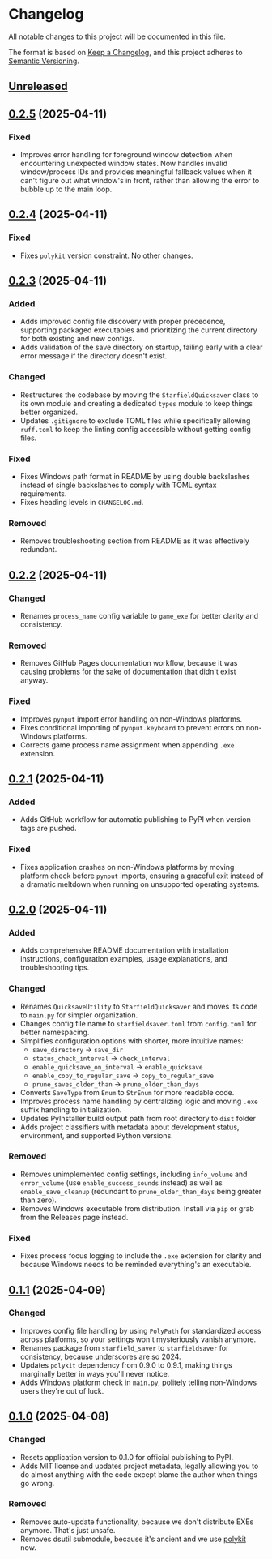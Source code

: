 # Changelog

All notable changes to this project will be documented in this file.

The format is based on [Keep a Changelog], and this project adheres to [Semantic Versioning].

## [Unreleased]

## [0.2.5] (2025-04-11)

### Fixed

- Improves error handling for foreground window detection when encountering unexpected window states. Now handles invalid window/process IDs and provides meaningful fallback values when it can't figure out what window's in front, rather than allowing the error to bubble up to the main loop.

## [0.2.4] (2025-04-11)

### Fixed

- Fixes `polykit` version constraint. No other changes.

## [0.2.3] (2025-04-11)

### Added

- Adds improved config file discovery with proper precedence, supporting packaged executables and prioritizing the current directory for both existing and new configs.
- Adds validation of the save directory on startup, failing early with a clear error message if the directory doesn't exist.

### Changed

- Restructures the codebase by moving the `StarfieldQuicksaver` class to its own module and creating a dedicated `types` module to keep things better organized.
- Updates `.gitignore` to exclude TOML files while specifically allowing `ruff.toml` to keep the linting config accessible without getting config files.

### Fixed

- Fixes Windows path format in README by using double backslashes instead of single backslashes to comply with TOML syntax requirements.
- Fixes heading levels in `CHANGELOG.md`.

### Removed

- Removes troubleshooting section from README as it was effectively redundant.

## [0.2.2] (2025-04-11)

### Changed

- Renames `process_name` config variable to `game_exe` for better clarity and consistency.

### Removed

- Removes GitHub Pages documentation workflow, because it was causing problems for the sake of documentation that didn't exist anyway.

### Fixed

- Improves `pynput` import error handling on non-Windows platforms.
- Fixes conditional importing of `pynput.keyboard` to prevent errors on non-Windows platforms.
- Corrects game process name assignment when appending `.exe` extension.

## [0.2.1] (2025-04-11)

### Added

- Adds GitHub workflow for automatic publishing to PyPI when version tags are pushed.

### Fixed

- Fixes application crashes on non-Windows platforms by moving platform check before `pynput` imports, ensuring a graceful exit instead of a dramatic meltdown when running on unsupported operating systems.

## [0.2.0] (2025-04-11)

### Added

- Adds comprehensive README documentation with installation instructions, configuration examples, usage explanations, and troubleshooting tips.

### Changed

- Renames `QuicksaveUtility` to `StarfieldQuicksaver` and moves its code to `main.py` for simpler organization.
- Changes config file name to `starfieldsaver.toml` from `config.toml` for better namespacing.
- Simplifies configuration options with shorter, more intuitive names:
  - `save_directory` → `save_dir`
  - `status_check_interval` → `check_interval`
  - `enable_quicksave_on_interval` → `enable_quicksave`
  - `enable_copy_to_regular_save` → `copy_to_regular_save`
  - `prune_saves_older_than` → `prune_older_than_days`
- Converts `SaveType` from `Enum` to `StrEnum` for more readable code.
- Improves process name handling by centralizing logic and moving `.exe` suffix handling to initialization.
- Updates PyInstaller build output path from root directory to `dist` folder
- Adds project classifiers with metadata about development status, environment, and supported Python versions.

### Removed

- Removes unimplemented config settings, including `info_volume` and `error_volume` (use `enable_success_sounds` instead) as well as `enable_save_cleanup` (redundant to `prune_older_than_days` being greater than zero).
- Removes Windows executable from distribution. Install via `pip` or grab from the Releases page instead.

### Fixed

- Fixes process focus logging to include the `.exe` extension for clarity and because Windows needs to be reminded everything's an executable.

## [0.1.1] (2025-04-09)

### Changed

- Improves config file handling by using `PolyPath` for standardized access across platforms, so your settings won't mysteriously vanish anymore.
- Renames package from `starfield_saver` to `starfieldsaver` for consistency, because underscores are so 2024.
- Updates `polykit` dependency from 0.9.0 to 0.9.1, making things marginally better in ways you'll never notice.
- Adds Windows platform check in `main.py`, politely telling non-Windows users they're out of luck.

## [0.1.0] (2025-04-08)

### Changed

- Resets application version to 0.1.0 for official publishing to PyPI.
- Adds MIT license and updates project metadata, legally allowing you to do almost anything with the code except blame the author when things go wrong.

### Removed

- Removes auto-update functionality, because we don't distribute EXEs anymore. That's just unsafe.
- Removes dsutil submodule, because it's ancient and we use [polykit](https://github.com/dannystewart/polykit) now.

<!-- Links -->
[Keep a Changelog]: https://keepachangelog.com/en/1.1.0/
[Semantic Versioning]: https://semver.org/spec/v2.0.0.html

<!-- Versions -->
[unreleased]: https://github.com/dannystewart/starfieldsaver/compare/v0.2.5...HEAD
[0.2.5]: https://github.com/dannystewart/starfieldsaver/compare/v0.2.4...v0.2.5
[0.2.4]: https://github.com/dannystewart/starfieldsaver/compare/v0.2.3...v0.2.4
[0.2.3]: https://github.com/dannystewart/starfieldsaver/compare/v0.2.2...v0.2.3
[0.2.2]: https://github.com/dannystewart/starfieldsaver/compare/v0.2.1...v0.2.2
[0.2.1]: https://github.com/dannystewart/starfieldsaver/compare/v0.2.0...v0.2.1
[0.2.0]: https://github.com/dannystewart/starfieldsaver/compare/v0.1.1...v0.2.0
[0.1.1]: https://github.com/dannystewart/starfieldsaver/compare/v0.1.0...v0.1.1
[0.1.0]: https://github.com/dannystewart/starfieldsaver/releases/tag/v0.1.0
